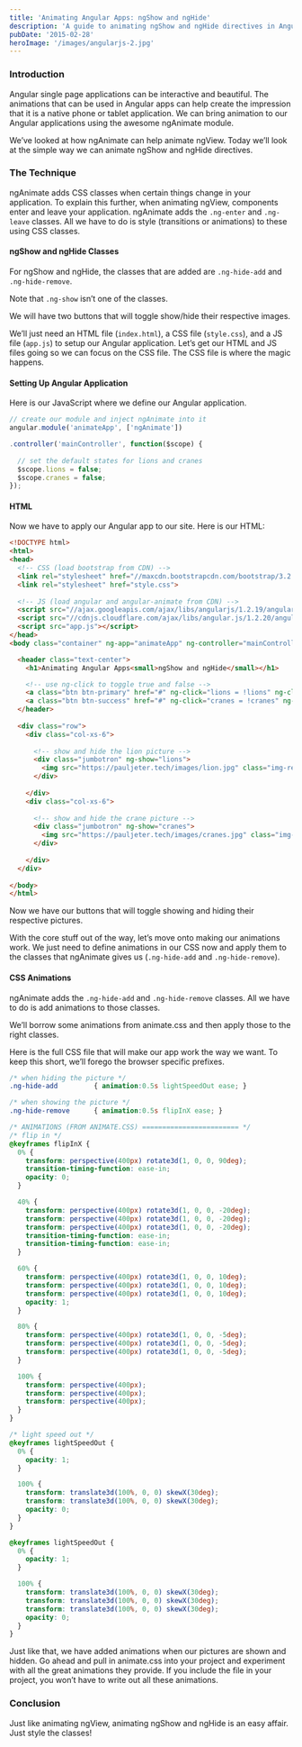 ```yaml
---
title: 'Animating Angular Apps: ngShow and ngHide'
description: 'A guide to animating ngShow and ngHide directives in AngularJS.'
pubDate: '2015-02-28'
heroImage: '/images/angularjs-2.jpg'
---
```


### Introduction
Angular single page applications can be interactive and beautiful. The animations that can be used in Angular apps can help create the impression that it is a native phone or tablet application. We can bring animation to our Angular applications using the awesome ngAnimate module.

We’ve looked at how ngAnimate can help animate ngView. Today we’ll look at the simple way we can animate ngShow and ngHide directives.


### The Technique
ngAnimate adds CSS classes when certain things change in your application. To explain this further, when animating ngView, components enter and leave your application. ngAnimate adds the `.ng-enter` and `.ng-leave` classes. All we have to do is style (transitions or animations) to these using CSS classes.

#### ngShow and ngHide Classes
For ngShow and ngHide, the classes that are added are `.ng-hide-add` and `.ng-hide-remove`.

Note that `.ng-show` isn’t one of the classes.

We will have two buttons that will toggle show/hide their respective images.

We’ll just need an HTML file (`index.html`), a CSS file (`style.css`), and a JS file (`app.js`) to setup our Angular application. Let’s get our HTML and JS files going so we can focus on the CSS file. The CSS file is where the magic happens.

#### Setting Up Angular Application
Here is our JavaScript where we define our Angular application.

```javascript
// create our module and inject ngAnimate into it
angular.module('animateApp', ['ngAnimate'])

.controller('mainController', function($scope) {
  
  // set the default states for lions and cranes
  $scope.lions = false;
  $scope.cranes = false;
});
```

#### HTML
Now we have to apply our Angular app to our site. Here is our HTML:

```html
<!DOCTYPE html>
<html>
<head>
  <!-- CSS (load bootstrap from CDN) -->
  <link rel="stylesheet" href="//maxcdn.bootstrapcdn.com/bootstrap/3.2.0/css/bootstrap.min.css">
  <link rel="stylesheet" href="style.css">
  
  <!-- JS (load angular and angular-animate from CDN) -->
  <script src="//ajax.googleapis.com/ajax/libs/angularjs/1.2.19/angular.min.js"></script>
  <script src="//cdnjs.cloudflare.com/ajax/libs/angular.js/1.2.20/angular-animate.min.js"></script>
  <script src="app.js"></script>
</head>
<body class="container" ng-app="animateApp" ng-controller="mainController">

  <header class="text-center">
    <h1>Animating Angular Apps<small>ngShow and ngHide</small></h1>

    <!-- use ng-click to toggle true and false -->
    <a class="btn btn-primary" href="#" ng-click="lions = !lions" ng-class="{ active: lions }">Toggle Lions</a>
    <a class="btn btn-success" href="#" ng-click="cranes = !cranes" ng-class="{ active: cranes }">Toggle Cranes</a>
  </header>  
  
  <div class="row">
    <div class="col-xs-6">
    
      <!-- show and hide the lion picture -->
      <div class="jumbotron" ng-show="lions">
        <img src="https://pauljeter.tech/images/lion.jpg" class="img-responsive img-thumbnail">
      </div>
      
    </div>
    <div class="col-xs-6">
    
      <!-- show and hide the crane picture -->
      <div class="jumbotron" ng-show="cranes">
        <img src="https://pauljeter.tech/images/cranes.jpg" class="img-responsive img-thumbnail">
      </div>
      
    </div>
  </div>
  
</body>
</html>
```

Now we have our buttons that will toggle showing and hiding their respective pictures.

With the core stuff out of the way, let’s move onto making our animations work. We just need to define animations in our CSS now and apply them to the classes that ngAnimate gives us (`.ng-hide-add` and `.ng-hide-remove`).

#### CSS Animations
ngAnimate adds the `.ng-hide-add` and `.ng-hide-remove` classes. All we have to do is add animations to those classes.

We’ll borrow some animations from animate.css and then apply those to the right classes.

Here is the full CSS file that will make our app work the way we want. To keep this short, we’ll forego the browser specific prefixes.

```css
/* when hiding the picture */
.ng-hide-add         { animation:0.5s lightSpeedOut ease; }

/* when showing the picture */
.ng-hide-remove      { animation:0.5s flipInX ease; }

/* ANIMATIONS (FROM ANIMATE.CSS) ======================== */
/* flip in */
@keyframes flipInX {
  0% {
    transform: perspective(400px) rotate3d(1, 0, 0, 90deg);
    transition-timing-function: ease-in;
    opacity: 0;
  }

  40% {
    transform: perspective(400px) rotate3d(1, 0, 0, -20deg);
    transform: perspective(400px) rotate3d(1, 0, 0, -20deg);
    transform: perspective(400px) rotate3d(1, 0, 0, -20deg);
    transition-timing-function: ease-in;
    transition-timing-function: ease-in;
  }

  60% {
    transform: perspective(400px) rotate3d(1, 0, 0, 10deg);
    transform: perspective(400px) rotate3d(1, 0, 0, 10deg);
    transform: perspective(400px) rotate3d(1, 0, 0, 10deg);
    opacity: 1;
  }

  80% {
    transform: perspective(400px) rotate3d(1, 0, 0, -5deg);
    transform: perspective(400px) rotate3d(1, 0, 0, -5deg);
    transform: perspective(400px) rotate3d(1, 0, 0, -5deg);
  }

  100% {
    transform: perspective(400px);
    transform: perspective(400px);
    transform: perspective(400px);
  }
}

/* light speed out */
@keyframes lightSpeedOut {
  0% {
    opacity: 1;
  }

  100% {
    transform: translate3d(100%, 0, 0) skewX(30deg);
    transform: translate3d(100%, 0, 0) skewX(30deg);
    opacity: 0;
  }
}

@keyframes lightSpeedOut {
  0% {
    opacity: 1;
  }

  100% {
    transform: translate3d(100%, 0, 0) skewX(30deg);
    transform: translate3d(100%, 0, 0) skewX(30deg);
    transform: translate3d(100%, 0, 0) skewX(30deg);
    opacity: 0;
  }
}
```

Just like that, we have added animations when our pictures are shown and hidden. Go ahead and pull in animate.css into your project and experiment with all the great animations they provide. If you include the file in your project, you won’t have to write out all these animations.


### Conclusion
Just like animating ngView, animating ngShow and ngHide is an easy affair. Just style the classes!